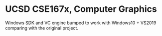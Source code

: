 # UCSD CSE167x, Computer Graphics

Windows SDK and VC engine bumped to work with Windows10 + VS2019 comparing with the original project.
